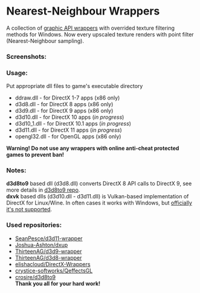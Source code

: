 # Nearest-Neighbour Wrappers
 
A collection of [graphic API wrappers](https://emulation.gametechwiki.com/index.php/Wrappers) with overrided texture filtering methods for Windows. Now every upscaled texture renders with point filter (Nearest-Neighbour sampling).

### Screenshots:

### Usage:
Put appropriate dll files to game's executable directory
- ddraw.dll - for DirectX 1-7 apps (x86 only)
- d3d8.dll - for DirectX 8 apps (x86 only)
- d3d9.dll - for DirectX 9 apps (x86 only)
- d3d10.dll - for DirectX 10 apps (*in progress*)
- d3d10_1.dll - for DirectX 10.1 apps (*in progress*)
- d3d11.dll - for DirectX 11 apps (*in progress*)
- opengl32.dll - for OpenGL apps (x86 only)  

**Warning! Do not use any wrappers with online anti-cheat protected games to prevent ban!**

### Notes:
**d3d8to9** based dll (d3d8.dll) converts DirectX 8 API calls to DirectX 9, see more details in [d3d8to9 repo](https://github.com/crosire/d3d8to9).  
**dxvk** based dlls (d3d10.dll - d3d11.dll) is Vulkan-based implementation of DirectX for Linux/Wine. In often cases it works with Windows, but [officially it's not supported](https://github.com/doitsujin/dxvk/issues/1801).

### Used repositories:
- [SeanPesce/d3d11-wrapper](https://github.com/SeanPesce/d3d11-wrapper)
- [Joshua-Ashton/dxup](https://github.com/Joshua-Ashton/dxup)
- [ThirteenAG/d3d9-wrapper](https://github.com/ThirteenAG/d3d9-wrapper)
- [ThirteenAG/d3d8-wrapper](https://github.com/ThirteenAG/d3d8-wrapper)
- [elishacloud/DirectX-Wrappers](https://github.com/elishacloud/DirectX-Wrappers)
- [crystice-softworks/QeffectsGL](https://github.com/crystice-softworks/QeffectsGL)
- [crosire/d3d8to9](https://github.com/crosire/d3d8to9)  
**Thank you all for your hard work!**
